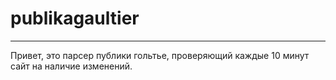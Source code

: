 # publikagaultier
---
Привет, это парсер публики гольтье, проверяющий каждые 10 минут сайт на наличие изменений.
